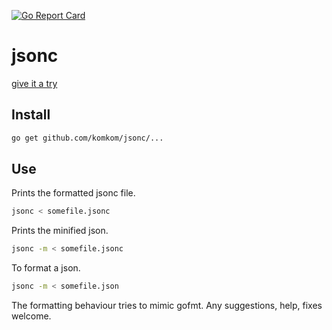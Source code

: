 [![Go Report Card](https://goreportcard.com/badge/github.com/komkom/jsonc)](https://goreportcard.com/report/github.com/komkom/jsonc)

# jsonc
[give it a try](https://komkom.github.io/)

## Install

```bash
go get github.com/komkom/jsonc/...
```

## Use

Prints the formatted jsonc file.
```bash
jsonc < somefile.jsonc 
```

Prints the minified json.
```bash
jsonc -m < somefile.jsonc 
```

To format a json.
```bash
jsonc -m < somefile.json
```

The formatting behaviour tries to mimic gofmt. Any suggestions, help, fixes welcome.
